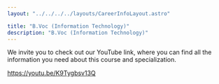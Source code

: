 ```yaml
---
layout: "../../../../layouts/CareerInfoLayout.astro"

title: "B.Voc (Information Technology)"
description: "B.Voc (Information Technology)"
---
```


We invite you to check out our YouTube link, where you can find all the information you need about this course and specialization.

https://youtu.be/K9Tygbsv13Q
